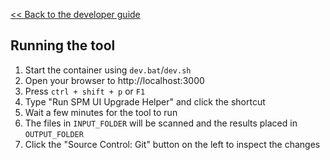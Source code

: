 [<< Back to the developer guide](../developer_guide.md)

## Running the tool

1. Start the container using `dev.bat`/`dev.sh`
2. Open your browser to http://localhost:3000
3. Press `ctrl + shift + p` or `F1`
4. Type "Run SPM UI Upgrade Helper" and click the shortcut
5. Wait a few minutes for the tool to run
6. The files in `INPUT_FOLDER` will be scanned and the results placed in `OUTPUT_FOLDER`
7. Click the "Source Control: Git" button on the left to inspect the changes
